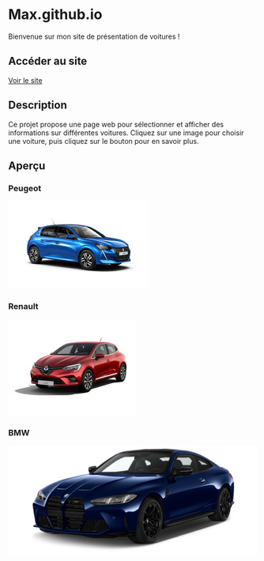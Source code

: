 # Max.github.io

Bienvenue sur mon site de présentation de voitures !

## Accéder au site

[Voir le site](https://max6734.github.io/)

## Description

Ce projet propose une page web pour sélectionner et afficher des informations sur différentes voitures. 
Cliquez sur une image pour choisir une voiture, puis cliquez sur le bouton pour en savoir plus.

## Aperçu

### Peugeot
![Aperçu Peugeot](images.jpg)

### Renault
![Aperçu Renault](images1.jpg)

### BMW
![Aperçu BMW](bmw_m4competitionmxdrivecp2fb_concept.jpg)
